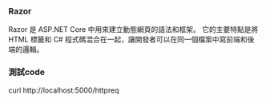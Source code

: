 ### Razor

Razor 是 ASP.NET Core 中用來建立動態網頁的語法和框架。
它的主要特點是將 HTML 標籤和 C# 程式碼混合在一起，讓開發者可以在同一個檔案中寫前端和後端的邏輯。

### 測試code

curl http://localhost:5000/httpreq